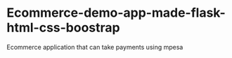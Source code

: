 # Ecommerce-demo-app-made-flask-html-css-boostrap
 Ecommerce application that can take payments using mpesa
